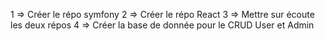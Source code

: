 1 => Créer le répo symfony
2 => Créer le répo React
3 => Mettre sur écoute les deux répos
4 => Créer la base de donnée pour le CRUD User et Admin
